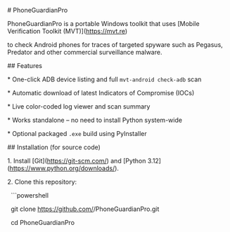 \# PhoneGuardianPro



PhoneGuardianPro is a portable Windows toolkit that uses \[Mobile Verification Toolkit (MVT)](https://mvt.re)  

to check Android phones for traces of targeted spyware such as Pegasus, Predator and other commercial surveillance malware.



\## Features

\* One-click ADB device listing and full `mvt-android check-adb` scan

\* Automatic download of latest Indicators of Compromise (IOCs)

\* Live color-coded log viewer and scan summary

\* Works standalone – no need to install Python system-wide

\* Optional packaged `.exe` build using PyInstaller



\## Installation (for source code)

1\. Install \[Git](https://git-scm.com/) and \[Python 3.12](https://www.python.org/downloads/).

2\. Clone this repository:

&nbsp;  ```powershell

&nbsp;  git clone https://github.com/<YourUserName>/PhoneGuardianPro.git

&nbsp;  cd PhoneGuardianPro




